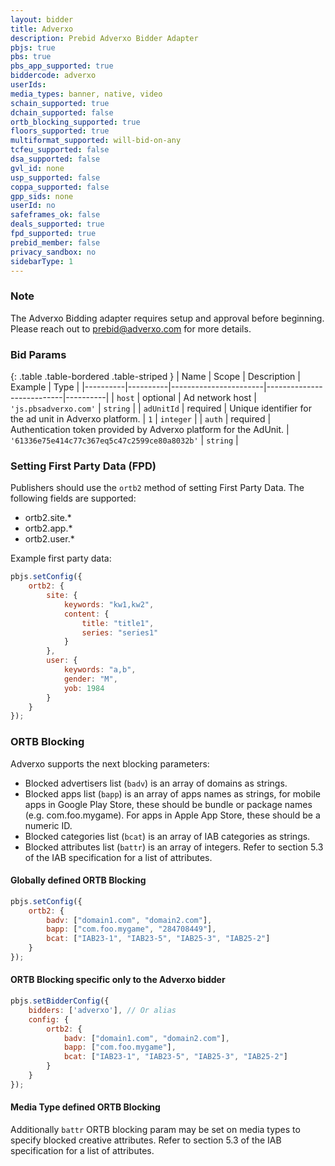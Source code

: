 ```yaml
---
layout: bidder
title: Adverxo
description: Prebid Adverxo Bidder Adapter
pbjs: true
pbs: true
pbs_app_supported: true
biddercode: adverxo
userIds:
media_types: banner, native, video
schain_supported: true
dchain_supported: false
ortb_blocking_supported: true
floors_supported: true
multiformat_supported: will-bid-on-any
tcfeu_supported: false
dsa_supported: false
gvl_id: none
usp_supported: false
coppa_supported: false
gpp_sids: none
userId: no
safeframes_ok: false
deals_supported: true
fpd_supported: true
prebid_member: false
privacy_sandbox: no
sidebarType: 1
---
```


### Note

The Adverxo Bidding adapter requires setup and approval before beginning. Please reach out to <prebid@adverxo.com> for
more details.

### Bid Params

{: .table .table-bordered .table-striped }
| Name | Scope | Description | Example | Type |
|----------|----------|-----------------------|---------------------------|----------|
| `host`   | optional | Ad network host | `'js.pbsadverxo.com'` | `string` |
| `adUnitId`   | required | Unique identifier for the ad unit in Adverxo platform. | `1` | `integer` |
| `auth`       | required | Authentication token provided by Adverxo platform for the AdUnit. | `'61336e75e414c77c367eq5c47c2599ce80a8032b'` | `string` |

### Setting First Party Data (FPD)

Publishers should use the `ortb2` method of setting First Party Data. The following fields are supported:

- ortb2.site.\*
- ortb2.app.\*
- ortb2.user.\*

Example first party data:

```javascript
pbjs.setConfig({
    ortb2: {
        site: {
            keywords: "kw1,kw2",
            content: {
                title: "title1",
                series: "series1"
            }
        },
        user: {
            keywords: "a,b",
            gender: "M",
            yob: 1984
        }
    }
});
```

### ORTB Blocking

Adverxo supports the next blocking parameters:

- Blocked advertisers list (`badv`) is an array of domains as strings.
- Blocked apps list (`bapp`) is an array of apps names as strings, for mobile apps in Google Play Store, these should be
  bundle or package names (e.g. com.foo.mygame). For apps in Apple App Store, these should be a numeric ID.
- Blocked categories list (`bcat`) is an array of IAB categories as strings.
- Blocked attributes list (`battr`) is an array of integers. Refer to section 5.3 of the IAB specification for a list of
  attributes.

#### Globally defined ORTB Blocking

```javascript
pbjs.setConfig({
    ortb2: {
        badv: ["domain1.com", "domain2.com"],
        bapp: ["com.foo.mygame", "284708449"],
        bcat: ["IAB23-1", "IAB23-5", "IAB25-3", "IAB25-2"]
    }
});
```

#### ORTB Blocking specific only to the Adverxo bidder

```javascript
pbjs.setBidderConfig({
    bidders: ['adverxo'], // Or alias
    config: {
        ortb2: {
            badv: ["domain1.com", "domain2.com"],
            bapp: ["com.foo.mygame"],
            bcat: ["IAB23-1", "IAB23-5", "IAB25-3", "IAB25-2"]
        }
    }
});
```

#### Media Type defined ORTB Blocking

Additionally `battr` ORTB blocking param may be set on media types to specify blocked creative
attributes. Refer to section 5.3 of the IAB specification for a list of attributes.